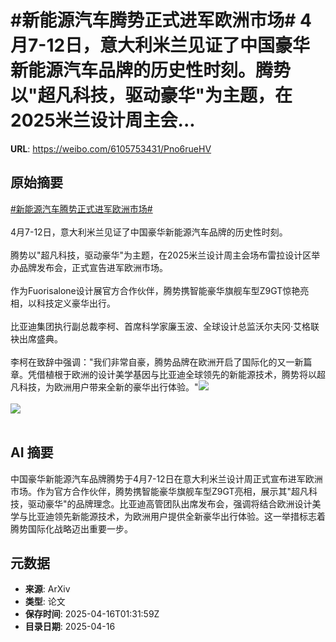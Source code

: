# #新能源汽车腾势正式进军欧洲市场# 4月7-12日，意大利米兰见证了中国豪华新能源汽车品牌的历史性时刻。腾势以"超凡科技，驱动豪华"为主题，在2025米兰设计周主会...

**URL**: https://weibo.com/6105753431/Pno6rueHV

## 原始摘要

<a href="https://m.weibo.cn/search?containerid=231522type%3D1%26t%3D10%26q%3D%23%E6%96%B0%E8%83%BD%E6%BA%90%E6%B1%BD%E8%BD%A6%E8%85%BE%E5%8A%BF%E6%AD%A3%E5%BC%8F%E8%BF%9B%E5%86%9B%E6%AC%A7%E6%B4%B2%E5%B8%82%E5%9C%BA%23&amp;extparam=%23%E6%96%B0%E8%83%BD%E6%BA%90%E6%B1%BD%E8%BD%A6%E8%85%BE%E5%8A%BF%E6%AD%A3%E5%BC%8F%E8%BF%9B%E5%86%9B%E6%AC%A7%E6%B4%B2%E5%B8%82%E5%9C%BA%23" data-hide=""><span class="surl-text">#新能源汽车腾势正式进军欧洲市场#</span></a> <br><br>4月7-12日，意大利米兰见证了中国豪华新能源汽车品牌的历史性时刻。<br><br>腾势以"超凡科技，驱动豪华"为主题，在2025米兰设计周主会场布雷拉设计区举办品牌发布会，正式宣告进军欧洲市场。<br><br>作为Fuorisalone设计展官方合作伙伴，腾势携智能豪华旗舰车型Z9GT惊艳亮相，以科技定义豪华出行。<br><br>比亚迪集团执行副总裁李柯、首席科学家廉玉波、全球设计总监沃尔夫冈·艾格联袂出席盛典。<br><br>李柯在致辞中强调："我们非常自豪，腾势品牌在欧洲开启了国际化的又一新篇章。凭借植根于欧洲的设计美学基因与比亚迪全球领先的新能源技术，腾势将以超凡科技，为欧洲用户带来全新的豪华出行体验。"<img style="" src="https://tvax4.sinaimg.cn/large/006Fd7o3ly1i0hlwcux42j32hz1o0u0y.jpg" referrerpolicy="no-referrer"><br><br><img style="" src="https://tvax2.sinaimg.cn/large/006Fd7o3ly1i0hlwcq8xkj32hy1o0hdu.jpg" referrerpolicy="no-referrer"><br><br>

## AI 摘要

中国豪华新能源汽车品牌腾势于4月7-12日在意大利米兰设计周正式宣布进军欧洲市场。作为官方合作伙伴，腾势携智能豪华旗舰车型Z9GT亮相，展示其"超凡科技，驱动豪华"的品牌理念。比亚迪高管团队出席发布会，强调将结合欧洲设计美学与比亚迪领先新能源技术，为欧洲用户提供全新豪华出行体验。这一举措标志着腾势国际化战略迈出重要一步。

## 元数据

- **来源**: ArXiv
- **类型**: 论文
- **保存时间**: 2025-04-16T01:31:59Z
- **目录日期**: 2025-04-16
